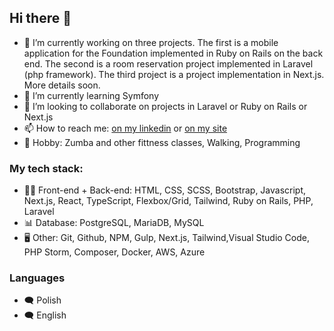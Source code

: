 ## Hi there 👋
- 🔭 I’m currently working on three projects. The first is a mobile application for the Foundation implemented in Ruby on Rails on the back end. The second is a room reservation project implemented in Laravel (php framework). The third project is a project implementation in Next.js. More details soon.
- 🌱 I’m currently learning Symfony
- 👯 I’m looking to collaborate on projects in Laravel or Ruby on Rails or Next.js
- 📫 How to reach me: [on my linkedin](https://www.linkedin.com/in/aneta-mirgos/) or [on my site](https://portfolio-brisi.vercel.app/en)
- :palm_tree: Hobby: Zumba and other fittness classes, Walking, Programming
### My tech stack:
- :technologist: Front-end + Back-end:
 HTML, CSS, SCSS, Bootstrap, Javascript, Next.js, React, TypeScript, Flexbox/Grid, Tailwind, Ruby on Rails, PHP, Laravel
- :bar_chart: Database:
PostgreSQL, MariaDB, MySQL
- :desktop_computer: Other:
Git, Github, NPM, Gulp, Next.js, Tailwind,Visual Studio Code, PHP Storm, Composer, Docker, AWS, Azure
### Languages
- :left_speech_bubble: Polish
- :left_speech_bubble: English

<!--
**anetagloc/anetagloc** is a ✨ _special_ ✨ repository because its `README.md` (this file) appears on your GitHub profile.

Here are some ideas to get you started:

- 🔭 I’m currently working on ...
- 🌱 I’m currently learning ...
- 👯 I’m looking to collaborate on ...
- 🤔 I’m looking for help with ...
- 💬 Ask me about ...
- 📫 How to reach me: ...
- 😄 Pronouns: ...
- ⚡ Fun fact: ...
-->
